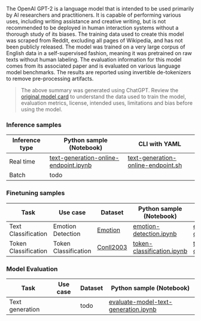 The OpenAI GPT-2 is a language model that is intended to be used primarily by AI researchers and practitioners. It is capable of performing various uses, including writing assistance and creative writing, but is not recommended to be deployed in human interaction systems without a thorough study of its biases. The training data used to create this model was scraped from Reddit, excluding all pages of Wikipedia, and has not been publicly released. The model was trained on a very large corpus of English data in a self-supervised fashion, meaning it was pretrained on raw texts without human labeling. The evaluation information for this model comes from its associated paper and is evaluated on various language model benchmarks. The results are reported using invertible de-tokenizers to remove pre-processing artifacts.


> The above summary was generated using ChatGPT. Review the [original model card](https://huggingface.co/gpt2-large) to understand the data used to train the model, evaluation metrics, license, intended uses, limitations and bias before using the model.

### Inference samples

Inference type|Python sample (Notebook)|CLI with YAML
|--|--|--|
Real time|[text-generation-online-endpoint.ipynb](https://aka.ms/azureml-infer-online-sdk-text-generation)|[text-generation-online-endpoint.sh](https://aka.ms/azureml-infer-online-cli-text-generation)
Batch | todo


### Finetuning samples

Task|Use case|Dataset|Python sample (Notebook)|CLI with YAML
|---|--|--|--|--|
Text Classification|Emotion Detection|[Emotion](https://huggingface.co/datasets/dair-ai/emotion)|[emotion-detection.ipynb](https://aka.ms/azureml-ft-sdk-emotion-detection)|[emotion-detection.sh](https://aka.ms/azureml-ft-cli-emotion-detection)
Token Classification|Token Classification|[Conll2003](https://huggingface.co/datasets/conll2003)|[token-classification.ipynb](https://aka.ms/azureml-ft-sdk-token-classification)|[token-classification.sh](https://aka.ms/azureml-ft-cli-token-classification)


### Model Evaluation

|Task|Use case|Dataset|Python sample (Notebook)|
|---|--|--|--|
|Text generation||todo|[evaluate-model-text-generation.ipynb](https://aka.ms/azureml-eval-sdk-text-generation/)|
